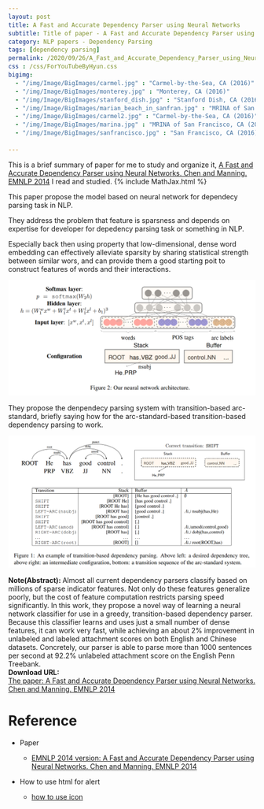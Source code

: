```yaml
---
layout: post
title: A Fast and Accurate Dependency Parser using Neural Networks
subtitle: Title of paper - A Fast and Accurate Dependency Parser using Neural Networks
category: NLP papers - Dependency Parsing
tags: [dependency parsing]
permalink: /2020/09/26/A_Fast_and_Accurate_Dependency_Parser_using_Neural_Networks/
css : /css/ForYouTubeByHyun.css
bigimg: 
  - "/img/Image/BigImages/carmel.jpg" : "Carmel-by-the-Sea, CA (2016)"
  - "/img/Image/BigImages/monterey.jpg" : "Monterey, CA (2016)"
  - "/img/Image/BigImages/stanford_dish.jpg" : "Stanford Dish, CA (2016)"
  - "/img/Image/BigImages/marian_beach_in_sanfran.jpg" : "MRINA of San Francisco, CA (2016)"
  - "/img/Image/BigImages/carmel2.jpg" : "Carmel-by-the-Sea, CA (2016)"
  - "/img/Image/BigImages/marina.jpg" : "MRINA of San Francisco, CA (2016)"
  - "/img/Image/BigImages/sanfrancisco.jpg" : "San Francisco, CA (2016)"
  
---
```


This is a brief summary of paper for me to study and organize it, [A Fast and Accurate Dependency Parser using Neural Networks. Chen and Manning. EMNLP 2014](https://www.aclweb.org/anthology/D14-1082/) I read and studied. 
{% include MathJax.html %}

This paper propose the model based on neural network for dependecy parsing task in NLP.

They address the problem that feature is sparsness and depends on expertise for developer for depedency parsing task or something in NLP. 

Especially back then using property that low-dimensional, dense word embedding can effectively alleviate sparsity by sharing statistical strength between similar wors, and can provide them a good starting poit to construct features of words and their interactions.


![Chen and Manning. EMNLP 2014](img/Image/NaturalLanguageProcessing/NLPLabs/Paper_Investigation/Dependecy_Parsing/2020-09-26-A_Fast_and_Accurate_Dependency_Parser_using_Neural_Networks/transition_based_dependency_parsing_architecture.PNG)


They propose the denpendecy parsing system with transition-based arc-standard, briefly saying how for the arc-standard-based transition-based dependency parsing to work.

![Chen and Manning. EMNLP 2014](img/Image/NaturalLanguageProcessing/NLPLabs/Paper_Investigation/Dependecy_Parsing/2020-09-26-A_Fast_and_Accurate_Dependency_Parser_using_Neural_Networks/transition_based_dependency_parsing.PNG)


<div class="alert alert-info" role="alert"><i class="fa fa-info-circle"></i> <b>Note(Abstract): </b>
Almost all current dependency parsers classify based on millions of sparse indicator features. Not only do these features generalize poorly, but the cost of feature computation restricts parsing speed significantly. In this work, they propose a novel way of learning a neural network classifier for use in a greedy, transition-based dependency parser. Because this classifier learns and uses just a small number of dense features, it can work very fast, while achieving an about 2% improvement in unlabeled and labeled attachment scores on both English and Chinese datasets. Concretely, our parser is able to parse more than 1000 sentences per second at 92.2% unlabeled attachment score on the English Penn Treebank.
</div>
    
<div class="alert alert-success" role="alert"><i class="fa fa-paperclip fa-lg"></i> <b>Download URL: </b><br>
  <a href="https://www.aclweb.org/anthology/D14-1082/">The paper: A Fast and Accurate Dependency Parser using Neural Networks. Chen and Manning. EMNLP 2014</a>
</div>

# Reference 

- Paper 
  - [EMNLP 2014 version: A Fast and Accurate Dependency Parser using Neural Networks. Chen and Manning. EMNLP 2014](https://www.aclweb.org/anthology/D14-1082/)
  
- How to use html for alert
  - [how to use icon](http://idratherbewriting.com/documentation-theme-jekyll/mydoc_icons.html)
    


